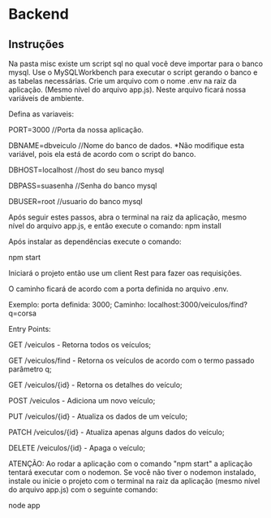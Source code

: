 # Backend

## Instruções

Na pasta  misc existe um script sql no qual você deve importar para o banco mysql.
Use o MySQLWorkbench para executar o script gerando o banco e as tabelas necessárias.
Crie um arquivo com o nome .env na raiz da aplicação. (Mesmo nível do arquivo app.js).
Neste arquivo ficará nossa variáveis de ambiente.

Defina as variaveis:

PORT=3000 //Porta da nossa aplicação.

DBNAME=dbveiculo //Nome do banco de dados. *Não modifique esta variável, pois ela está de acordo com o script do banco.

DBHOST=localhost //host do seu banco mysql

DBPASS=suasenha //Senha do banco mysql

DBUSER=root //usuario do banco mysql

Após seguir estes passos, abra o terminal na raiz da aplicação, mesmo nível do arquivo app.js, e então execute o comando:
npm install

Após instalar as dependências execute o comando:

npm start

Iniciará o projeto então use um client Rest para fazer oas requisições.

O caminho ficará de acordo com a porta definida no arquivo .env.

Exemplo: porta definida: 3000;
Caminho: localhost:3000/veiculos/find?q=corsa

Entry Points:

GET /veiculos - Retorna todos os veículos;

GET /veiculos/find - Retorna os veículos de acordo com o termo passado parâmetro q;

GET /veiculos/{id} - Retorna os detalhes do veículo;

POST /veiculos - Adiciona um novo veículo;

PUT /veiculos/{id} - Atualiza os dados de um veículo;

PATCH /veiculos/{id} - Atualiza apenas alguns dados do veículo;

DELETE /veiculos/{id} - Apaga o veículo;


ATENÇÃO: Ao rodar a aplicação com o comando "npm start" a aplicação tentará executar com o nodemon.
Se você não tiver o nodemon instalado, instale ou inicie o projeto com o terminal na raiz da aplicação (mesmo nível do arquivo app.js) com o seguinte comando:

node app